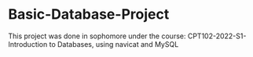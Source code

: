 # Basic-Database-Project
This project was done in sophomore under the course: CPT102-2022-S1-Introduction to Databases, using navicat and MySQL
